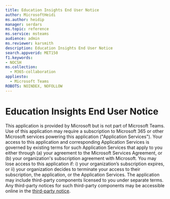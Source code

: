 ```yaml
---
title: Education Insights End User Notice
author: MicrosoftHeidi
ms.author: heidip
manager: serdars
ms.topic: reference
ms.service: msteams
audience: admin
ms.reviewer: karsmith
description: Education Insights End User Notice
search.appverid: MET150
f1.keywords:
- NOCSH
ms.collection: 
  - M365-collaboration
appliesto: 
  - Microsoft Teams
ROBOTS: NOINDEX, NOFOLLOW
---
```


# Education Insights End User Notice

This application is provided by Microsoft but is not part of Microsoft Teams.
Use of this application may require a subscription to Microsoft 365 or other Microsoft services powering this application ("Application Services").
Your access to this application and corresponding Application Services is governed by existing terms for such Application Services that apply to you either through (a) your agreement to the Microsoft Services Agreement, or (b) your organization's subscription agreement with Microsoft.
You may lose access to this application if:  i) your organization’s subscription expires, or ii) your organization decides to terminate your access to their subscription, the application, or the Application Services. 
The application may include third-party components licensed to you under separate terms.
Any third-party notices for such third-party components may be accessible online in the [third-party notice](https://eduinsights.microsoft.com/thirdpartynotice.txt). 
